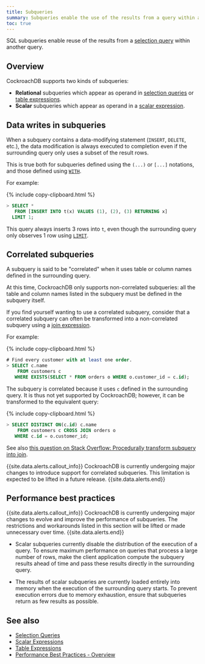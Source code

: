```yaml
---
title: Subqueries
summary: Subqueries enable the use of the results from a query within another query.
toc: true
---
```


SQL subqueries enable reuse of the results from a [selection query](selection-queries.html) within another query.


## Overview

CockroachDB supports two kinds of subqueries:

- **Relational** subqueries which appear as operand in [selection queries](selection-queries.html) or [table expressions](table-expressions.html).
- **Scalar** subqueries which appear as operand in a [scalar expression](scalar-expressions.html).

## Data writes in subqueries

When a subquery contains a data-modifying statement (`INSERT`,
`DELETE`, etc.), the data modification is always executed to
completion even if the surrounding query only uses a subset of the
result rows.

This is true both for subqueries defined using the `(...)` or `[...]`
notations, and those defined using
[`WITH`](common-table-expressions.html).

For example:

{% include copy-clipboard.html %}
~~~ sql
> SELECT *
   FROM [INSERT INTO t(x) VALUES (1), (2), (3) RETURNING x]
  LIMIT 1;
~~~

This query always inserts 3 rows into `t`, even though the surrounding
query only observes 1 row using [`LIMIT`](limit-offset.html).

## Correlated subqueries

A subquery is said to be "correlated" when it uses table or column
names defined in the surrounding query.

At this time, CockroachDB only supports non-correlated subqueries: all the table and column names listed in the subquery must be defined in the subquery itself.

If you find yourself wanting to use a correlated subquery, consider that a correlated subquery can often be transformed into a non-correlated subquery using a [join expression](joins.html).

For example:

{% include copy-clipboard.html %}
~~~ sql
# Find every customer with at least one order.
> SELECT c.name
    FROM customers c
   WHERE EXISTS(SELECT * FROM orders o WHERE o.customer_id = c.id);
~~~

The subquery is correlated because it uses `c` defined in the
surrounding query. It is thus not yet supported by CockroachDB;
however, it can be transformed to the equivalent query:

{% include copy-clipboard.html %}
~~~ sql
> SELECT DISTINCT ON(c.id) c.name
    FROM customers c CROSS JOIN orders o
   WHERE c.id = o.customer_id;
~~~

See also [this question on Stack Overflow: Procedurally transform subquery into join](https://stackoverflow.com/questions/1772609/procedurally-transform-subquery-into-join).

{{site.data.alerts.callout_info}}
CockroachDB is currently undergoing major changes to introduce support for correlated subqueries. This limitation is expected to be lifted in a future release.
{{site.data.alerts.end}}

## Performance best practices

{{site.data.alerts.callout_info}}
CockroachDB is currently undergoing major changes to evolve and improve the performance of subqueries. The restrictions and workarounds listed in this section will be lifted or made unnecessary over time.
{{site.data.alerts.end}}

- Scalar subqueries currently disable the distribution of the execution of a query. To ensure maximum performance on queries that process a large number of rows, make the client application compute the subquery results ahead of time and pass these results directly in the surrounding query.

- The results of scalar subqueries are currently loaded entirely into memory when the execution of the surrounding query starts. To prevent execution errors due to memory exhaustion, ensure that subqueries return as few results as possible.

## See also

- [Selection Queries](selection-queries.html)
- [Scalar Expressions](scalar-expressions.html)
- [Table Expressions](table-expressions.html)
- [Performance Best Practices - Overview](performance-best-practices-overview.html)
